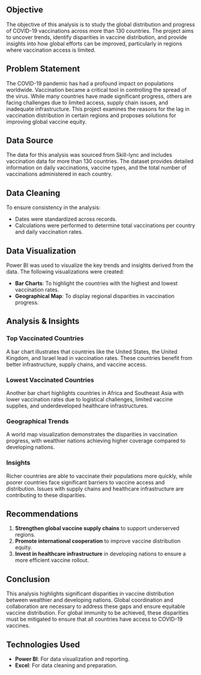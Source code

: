 
## Objective
The objective of this analysis is to study the global distribution and progress of COVID-19 vaccinations across more than 130 countries. The project aims to uncover trends, identify disparities in vaccine distribution, and provide insights into how global efforts can be improved, particularly in regions where vaccination access is limited.

## Problem Statement
The COVID-19 pandemic has had a profound impact on populations worldwide. Vaccination became a critical tool in controlling the spread of the virus. While many countries have made significant progress, others are facing challenges due to limited access, supply chain issues, and inadequate infrastructure. This project examines the reasons for the lag in vaccination distribution in certain regions and proposes solutions for improving global vaccine equity.

## Data Source
The data for this analysis was sourced from Skill-lync and includes vaccination data for more than 130 countries. The dataset provides detailed information on daily vaccinations, vaccine types, and the total number of vaccinations administered in each country.

## Data Cleaning
To ensure consistency in the analysis:
- Dates were standardized across records.
- Calculations were performed to determine total vaccinations per country and daily vaccination rates.

## Data Visualization
Power BI was used to visualize the key trends and insights derived from the data. The following visualizations were created:
- **Bar Charts**: To highlight the countries with the highest and lowest vaccination rates.
- **Geographical Map**: To display regional disparities in vaccination progress.

## Analysis & Insights

### Top Vaccinated Countries
A bar chart illustrates that countries like the United States, the United Kingdom, and Israel lead in vaccination rates. These countries benefit from better infrastructure, supply chains, and vaccine access.

### Lowest Vaccinated Countries
Another bar chart highlights countries in Africa and Southeast Asia with lower vaccination rates due to logistical challenges, limited vaccine supplies, and underdeveloped healthcare infrastructures.

### Geographical Trends
A world map visualization demonstrates the disparities in vaccination progress, with wealthier nations achieving higher coverage compared to developing nations.

### Insights
Richer countries are able to vaccinate their populations more quickly, while poorer countries face significant barriers to vaccine access and distribution. Issues with supply chains and healthcare infrastructure are contributing to these disparities.

## Recommendations
1. **Strengthen global vaccine supply chains** to support underserved regions.
2. **Promote international cooperation** to improve vaccine distribution equity.
3. **Invest in healthcare infrastructure** in developing nations to ensure a more efficient vaccine rollout.

## Conclusion
This analysis highlights significant disparities in vaccine distribution between wealthier and developing nations. Global coordination and collaboration are necessary to address these gaps and ensure equitable vaccine distribution. For global immunity to be achieved, these disparities must be mitigated to ensure that all countries have access to COVID-19 vaccines.

## Technologies Used
- **Power BI**: For data visualization and reporting.
- **Excel**: For data cleaning and preparation.

